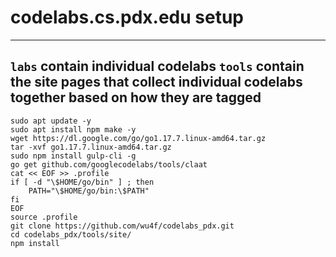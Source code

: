 # codelabs.cs.pdx.edu setup
---
`labs` contain individual codelabs
`tools` contain the site pages that collect individual codelabs together based on how they are tagged
---
```
sudo apt update -y
sudo apt install npm make -y
wget https://dl.google.com/go/go1.17.7.linux-amd64.tar.gz
tar -xvf go1.17.7.linux-amd64.tar.gz
sudo npm install gulp-cli -g
go get github.com/googlecodelabs/tools/claat
cat << EOF >> .profile
if [ -d "\$HOME/go/bin" ] ; then
    PATH="\$HOME/go/bin:\$PATH"
fi
EOF
source .profile
git clone https://github.com/wu4f/codelabs_pdx.git
cd codelabs_pdx/tools/site/
npm install
```
